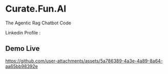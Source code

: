 # Curate.Fun.AI
The Agentic Rag Chatbot Code

Linkedin Profile : 




## Demo Live

https://github.com/user-attachments/assets/5a786389-4a3e-4a89-8a64-aa65bb98392e
